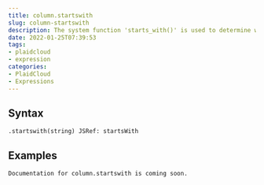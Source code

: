 ```yaml
---
title: column.startswith
slug: column-startswith
description: The system function 'starts_with()' is used to determine whether the provided string starts with the specified prefix
date: 2022-01-25T07:39:53
tags:
- plaidcloud
- expression
categories:
- PlaidCloud
- Expressions
---
```



## Syntax



```
.startswith(string) JSRef: startsWith
```


## Examples



```
Documentation for column.startswith is coming soon.
```
